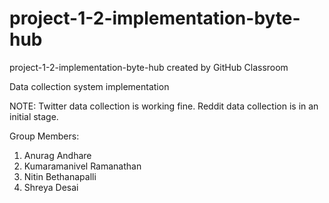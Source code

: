 # project-1-2-implementation-byte-hub
project-1-2-implementation-byte-hub created by GitHub Classroom

Data collection system implementation

NOTE: Twitter data collection is working fine. Reddit data collection is in an initial stage.




Group Members:
1. Anurag Andhare
2. Kumaramanivel Ramanathan
3. Nitin Bethanapalli
4. Shreya Desai
